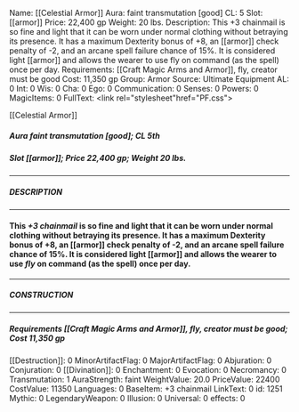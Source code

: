 Name: [[Celestial Armor]]
Aura: faint transmutation [good]
CL: 5
Slot: [[armor]]
Price: 22,400 gp
Weight: 20 lbs.
Description: This +3 chainmail is so fine and light that it can be worn under normal clothing without betraying its presence. It has a maximum Dexterity bonus of +8, an [[armor]] check penalty of -2, and an arcane spell failure chance of 15%. It is considered light [[armor]] and allows the wearer to use fly on command (as the spell) once per day.
Requirements: [[Craft Magic Arms and Armor]], fly, creator must be good
Cost: 11,350 gp
Group: Armor
Source: Ultimate Equipment
AL: 0
Int: 0
Wis: 0
Cha: 0
Ego: 0
Communication: 0
Senses: 0
Powers: 0
MagicItems: 0
FullText: <link rel="stylesheet"href="PF.css"><div class="heading"><p class="alignleft">[[Celestial Armor]]</p><div style="clear: both;"></div></div><div><h5><b>Aura </b>faint transmutation [good]; <b>CL </b>5th</h5><h5><b>Slot </b>[[armor]]; <b>Price </b>22,400 gp; <b>Weight </b>20 lbs.</h5></div><hr/><div><h5><b>DESCRIPTION</b></h5></div><hr/><div><h4><p>This <i>+3 chainmail</i> is so fine and light that it can be worn under normal clothing without betraying its presence. It has a maximum Dexterity bonus of +8, an [[armor]] check penalty of -2, and an arcane spell failure chance of 15%. It is considered light [[armor]] and allows the wearer to use <i>fly</i> on command (as the spell) once per day.</p></h4></div><hr/><div><h5><b>CONSTRUCTION</b></h5></div><hr/><div><h5><b>Requirements </b>[[Craft Magic Arms and Armor]], <i>fly</i>, creator must be good; <b>Cost </b>11,350 gp</h5></div>
[[Destruction]]: 0
MinorArtifactFlag: 0
MajorArtifactFlag: 0
Abjuration: 0
Conjuration: 0
[[Divination]]: 0
Enchantment: 0
Evocation: 0
Necromancy: 0
Transmutation: 1
AuraStrength: faint
WeightValue: 20.0
PriceValue: 22400
CostValue: 11350
Languages: 0
BaseItem: +3 chainmail
LinkText: 0
id: 1251
Mythic: 0
LegendaryWeapon: 0
Illusion: 0
Universal: 0
effects: 0
